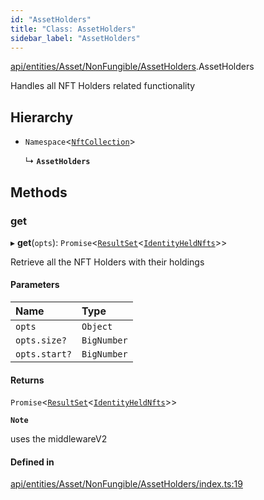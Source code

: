 ```yaml
---
id: "AssetHolders"
title: "Class: AssetHolders"
sidebar_label: "AssetHolders"
---
```


[api/entities/Asset/NonFungible/AssetHolders](../../../../../../modules/API/Entities/Asset/NonFungible/AssetHolders/AssetHolders.md).AssetHolders

Handles all NFT Holders related functionality

## Hierarchy

- `Namespace`\<[`NftCollection`](../../../../../../modules/API/Entities/Types/Types.md#nftcollection)\>

  ↳ **`AssetHolders`**

## Methods

### get

▸ **get**(`opts`): `Promise`\<[`ResultSet`](../../../../../../interfaces/API/Entities/Types/ResultSet/ResultSet.md)\<[`IdentityHeldNfts`](../../../../../../interfaces/API/Entities/Asset/Types/IdentityHeldNfts/IdentityHeldNfts.md)\>\>

Retrieve all the NFT Holders with their holdings

#### Parameters

| Name | Type |
| :------ | :------ |
| `opts` | `Object` |
| `opts.size?` | `BigNumber` |
| `opts.start?` | `BigNumber` |

#### Returns

`Promise`\<[`ResultSet`](../../../../../../interfaces/API/Entities/Types/ResultSet/ResultSet.md)\<[`IdentityHeldNfts`](../../../../../../interfaces/API/Entities/Asset/Types/IdentityHeldNfts/IdentityHeldNfts.md)\>\>

**`Note`**

uses the middlewareV2

#### Defined in

[api/entities/Asset/NonFungible/AssetHolders/index.ts:19](https://github.com/PolymeshAssociation/polymesh-sdk/blob/49a0066c3/src/api/entities/Asset/NonFungible/AssetHolders/index.ts#L19)
